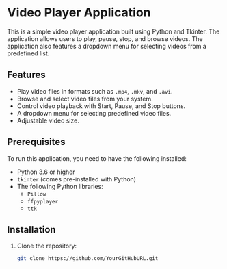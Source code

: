 # Video Player Application

This is a simple video player application built using Python and Tkinter. The application allows users to play, pause, stop, and browse videos. The application also features a dropdown menu for selecting videos from a predefined list.

## Features
- Play video files in formats such as `.mp4`, `.mkv`, and `.avi`.
- Browse and select video files from your system.
- Control video playback with Start, Pause, and Stop buttons.
- A dropdown menu for selecting predefined video files.
- Adjustable video size.

## Prerequisites
To run this application, you need to have the following installed:
- Python 3.6 or higher
- `tkinter` (comes pre-installed with Python)
- The following Python libraries:
  - `Pillow`
  - `ffpyplayer`
  - `ttk`

## Installation
1. Clone the repository:
   ```bash
   git clone https://github.com/YourGitHubURL.git
